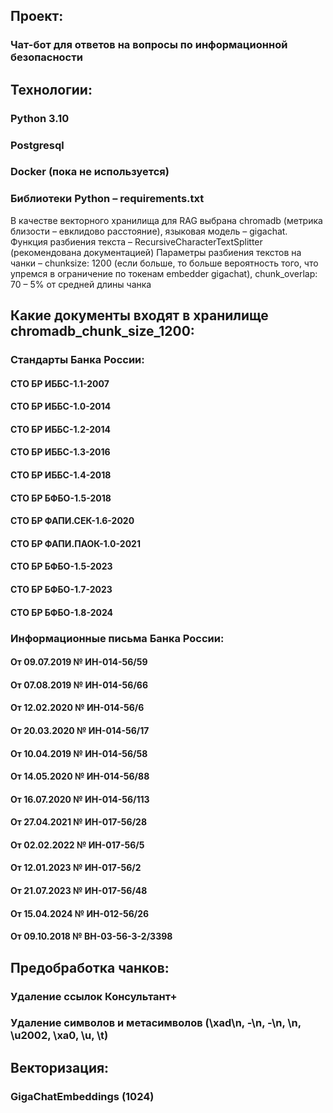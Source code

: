 ## Проект:
### Чат-бот для ответов на вопросы по информационной безопасности

## Технологии:
### Python 3.10
### Postgresql
### Docker (пока не используется)
### Библиотеки Python – requirements.txt 

В качестве векторного хранилища для RAG выбрана chromadb (метрика близости – евклидово расстояние), языковая модель – gigachat.
Функция разбиения текста – RecursiveCharacterTextSplitter (рекомендована документацией)
Параметры разбиения текстов на чанки – chunksize: 1200 (если больше, то больше вероятность того, что упремся в ограничение по токенам embedder gigachat),
chunk_overlap: 70 – 5% от средней длины чанка 

## Какие документы входят в хранилище chromadb_chunk_size_1200:
### Стандарты Банка России:
#### СТО БР ИББС-1.1-2007
#### СТО БР ИББС-1.0-2014
#### СТО БР ИББС-1.2-2014
#### СТО БР ИББС-1.3-2016
#### СТО БР ИББС-1.4-2018
#### СТО БР БФБО-1.5-2018
#### СТО БР ФАПИ.СЕК-1.6-2020
#### СТО БР ФАПИ.ПАОК-1.0-2021
#### СТО БР БФБО-1.5-2023
#### СТО БР БФБО-1.7-2023
#### СТО БР БФБО-1.8-2024

### Информационные письма Банка России:
#### От 09.07.2019 № ИН-014-56/59
#### От 07.08.2019 № ИН-014-56/66
#### От 12.02.2020 № ИН-014-56/6
#### От 20.03.2020 № ИН-014-56/17
#### От 10.04.2019 № ИН-014-56/58
#### От 14.05.2020 № ИН-014-56/88
#### От 16.07.2020 № ИН-014-56/113
#### От 27.04.2021 № ИН-017-56/28
#### От 02.02.2022 № ИН-017-56/5
#### От 12.01.2023 № ИН-017-56/2
#### От 21.07.2023 № ИН-017-56/48
#### От 15.04.2024 № ИН-012-56/26
#### От 09.10.2018 № ВН-03-56-3-2/3398

## Предобработка чанков: 
### Удаление ссылок Консультант+
### Удаление символов и метасимволов (\xad\n,  -\n, -\n, \n, \u2002, \xa0, \\u, \t)

## Векторизация:
### GigaChatEmbeddings (1024)

